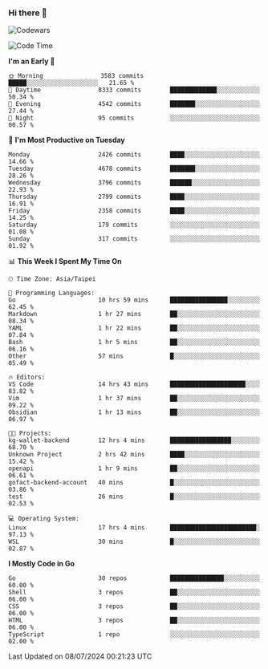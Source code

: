 ### Hi there 👋

![Codewars](https://www.codewars.com/users/omegaatt36/badges/small)

<!--START_SECTION:waka-->
![Code Time](http://img.shields.io/badge/Code%20Time-2%2C590%20hrs%2018%20mins-blue)

**I'm an Early 🐤** 

```text
🌞 Morning                3583 commits        █████░░░░░░░░░░░░░░░░░░░░   21.65 % 
🌆 Daytime                8333 commits        █████████████░░░░░░░░░░░░   50.34 % 
🌃 Evening                4542 commits        ███████░░░░░░░░░░░░░░░░░░   27.44 % 
🌙 Night                  95 commits          ░░░░░░░░░░░░░░░░░░░░░░░░░   00.57 % 
```
📅 **I'm Most Productive on Tuesday** 

```text
Monday                   2426 commits        ████░░░░░░░░░░░░░░░░░░░░░   14.66 % 
Tuesday                  4678 commits        ███████░░░░░░░░░░░░░░░░░░   28.26 % 
Wednesday                3796 commits        ██████░░░░░░░░░░░░░░░░░░░   22.93 % 
Thursday                 2799 commits        ████░░░░░░░░░░░░░░░░░░░░░   16.91 % 
Friday                   2358 commits        ████░░░░░░░░░░░░░░░░░░░░░   14.25 % 
Saturday                 179 commits         ░░░░░░░░░░░░░░░░░░░░░░░░░   01.08 % 
Sunday                   317 commits         ░░░░░░░░░░░░░░░░░░░░░░░░░   01.92 % 
```


📊 **This Week I Spent My Time On** 

```text
🕑︎ Time Zone: Asia/Taipei

💬 Programming Languages: 
Go                       10 hrs 59 mins      ████████████████░░░░░░░░░   62.45 % 
Markdown                 1 hr 27 mins        ██░░░░░░░░░░░░░░░░░░░░░░░   08.34 % 
YAML                     1 hr 22 mins        ██░░░░░░░░░░░░░░░░░░░░░░░   07.84 % 
Bash                     1 hr 5 mins         ██░░░░░░░░░░░░░░░░░░░░░░░   06.16 % 
Other                    57 mins             █░░░░░░░░░░░░░░░░░░░░░░░░   05.49 % 

🔥 Editors: 
VS Code                  14 hrs 43 mins      █████████████████████░░░░   83.82 % 
Vim                      1 hr 37 mins        ██░░░░░░░░░░░░░░░░░░░░░░░   09.22 % 
Obsidian                 1 hr 13 mins        ██░░░░░░░░░░░░░░░░░░░░░░░   06.97 % 

🐱‍💻 Projects: 
kg-wallet-backend        12 hrs 4 mins       █████████████████░░░░░░░░   68.70 % 
Unknown Project          2 hrs 42 mins       ████░░░░░░░░░░░░░░░░░░░░░   15.42 % 
openapi                  1 hr 9 mins         ██░░░░░░░░░░░░░░░░░░░░░░░   06.61 % 
gofact-backend-account   40 mins             █░░░░░░░░░░░░░░░░░░░░░░░░   03.86 % 
test                     26 mins             █░░░░░░░░░░░░░░░░░░░░░░░░   02.53 % 

💻 Operating System: 
Linux                    17 hrs 4 mins       ████████████████████████░   97.13 % 
WSL                      30 mins             █░░░░░░░░░░░░░░░░░░░░░░░░   02.87 % 
```

**I Mostly Code in Go** 

```text
Go                       30 repos            ███████████████░░░░░░░░░░   60.00 % 
Shell                    3 repos             ██░░░░░░░░░░░░░░░░░░░░░░░   06.00 % 
CSS                      3 repos             ██░░░░░░░░░░░░░░░░░░░░░░░   06.00 % 
HTML                     3 repos             ██░░░░░░░░░░░░░░░░░░░░░░░   06.00 % 
TypeScript               1 repo              ░░░░░░░░░░░░░░░░░░░░░░░░░   02.00 % 
```




 Last Updated on 08/07/2024 00:21:23 UTC
<!--END_SECTION:waka-->

<!--
**omegaatt36/omegaatt36** is a ✨ _special_ ✨ repository because its `README.md` (this file) appears on your GitHub profile.

Here are some ideas to get you started:

- 🔭 I’m currently working on ...
- 🌱 I’m currently learning ...
- 👯 I’m looking to collaborate on ...
- 🤔 I’m looking for help with ...
- 💬 Ask me about ...
- 📫 How to reach me: ...
- 😄 Pronouns: ...
- ⚡ Fun fact: ...
-->
